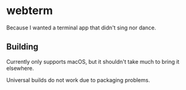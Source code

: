 # webterm

Because I wanted a terminal app that didn't sing nor dance.

## Building

Currently only supports macOS, but it shouldn't take much to bring it elsewhere.

Universal builds do not work due to packaging problems.
